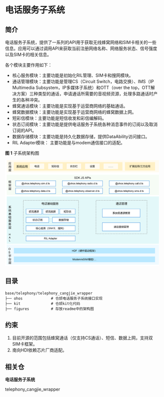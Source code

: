 # 电话服务子系统<a name="ZH-CN_TOPIC_0000001162422291"></a>

## 简介<a name="section104mcpsimp"></a>

电话服务子系统，提供了一系列的API用于获取无线蜂窝网络和SIM卡相关的一些信息。应用可以通过调用API来获取当前注册网络名称、网络服务状态、信号强度以及SIM卡的相关信息。

各个模块主要作用如下：

-   核心服务模块：主要功能是初始化RIL管理、SIM卡和搜网模块。
-   通话管理模块：主要功能是管理CS（Circuit Switch，电路交换）、IMS（IP Multimedia Subsystem，IP多媒体子系统）和OTT（over the top，OTT解决方案）三种类型的通话，申请通话所需要的音视频资源，处理多路通话时产生的各种冲突。
-   蜂窝通话模块：主要功能是实现基于运营商网络的基础通话。
-   蜂窝数据模块：主要功能是实现基于运营商网络的蜂窝数据上网。
-   短彩信模块：主要功能是短信收发和彩信编解码。
-   状态订阅模块：主要功能是提供电话服务子系统各种消息事件的订阅以及取消订阅的API。
-   数据存储模块：主要功能是持久化数据存储，提供DataAbility访问接口。
-   RIL Adapter模块： 主要功能是与modem通信接口的适配。

**图 1**   子系统架构图

![](figures/zh-cn_architecture-of-telephony-subsystem.png)

## 目录<a name="section119mcpsimp"></a>

```
base/telephony/telephony_cangjie_wrapper
├── ohos             # 仓颉电话服务子系统接口实现
├── kit              # 仓颉kit化代码
├── figures          # 存放readme中的架构图
```

## 约束<a name="section123mcpsimp"></a>

1.  目前开源的范围包括蜂窝通话（仅支持CS通话）、短信、数据上网，支持双SIM卡框架。
2.  南向HDI依赖芯片厂商适配。

## 相关仓<a name="section152mcpsimp"></a>

**电话服务子系统**

telephony_cangjie_wrapper
